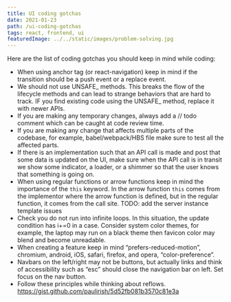 ```yaml
---
title: UI coding gotchas
date: 2021-01-23
path: /ui-coding-gotchas
tags: react, frontend, ui
featuredImage: ../../static/images/problem-solving.jpg
---
```


Here are the list of coding gotchas you should keep in mind while coding:

* When using anchor tag (or react-navigation) keep in mind if the transition should be a push event or a replace event. 
* We should not use UNSAFE_ methods. This breaks the flow of the lifecycle methods and can lead to strange behaviors that are hard to track. IF you find existing code using the UNSAFE_ method, replace it with newer APIs. 
* If you are making any temporary changes, always add a // todo comment which can be caught at code review time. 
* If you are making any change that affects multiple parts of the codebase, for example, babel/webpack/HBS file make sure to test all the affected parts. 
* If there is an implementation such that an API call is made and post that some data is updated on the UI, make sure when the API call is in transit we show some indicator, a loader, or a shimmer so that the user knows that something is going on. 
* When using regular functions or arrow functions keep in mind the importance of the `this` keyword. In the arrow function `this` comes from the implementor where the arrow function is defined, but in the regular function, it comes from the call site.
TODO: add the server instance template issues
* Check you do not run into infinite loops. In this situation, the update condition has i+=0 in a case.
Consider system color themes, for example, the laptop may run on a black theme then favicon color may blend and become unreadable.
* When creating a feature keep in mind “prefers-reduced-motion”, chromium, android, iOS, safari, firefox, and opera, “color-preference”.
* Navbars on the left/right may not be buttons, but actually links and think of accessibility such as “esc” should close the navigation bar on left. Set focus on the nav button.
* Follow these principles while thinking about reflows. https://gist.github.com/paulirish/5d52fb081b3570c81e3a 



